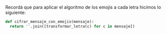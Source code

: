 Recordá que para aplicar el algoritmo de los emojis a cada letra hicimos lo siguiente:

```python
def cifrar_mensaje_con_emojis(mensaje):
  return ''.join([transformar_letra(c) for c in mensaje])
```
